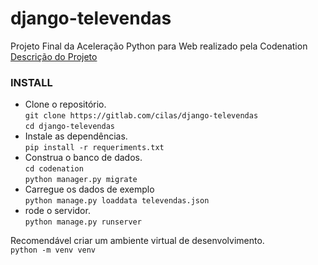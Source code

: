 # django-televendas
Projeto Final da Aceleração Python para Web realizado pela Codenation  
[Descrição do Projeto](README_CODENATION.md)  

### INSTALL  
- Clone o repositório.  
`git clone https://gitlab.com/cilas/django-televendas`  
`cd django-televendas`  
- Instale as dependências.  
`pip install -r requeriments.txt`  
- Construa o banco de dados.  
`cd codenation`  
`python manager.py migrate`  
- Carregue os dados de exemplo  
`python manage.py loaddata televendas.json`  
- rode o servidor.  
`python manage.py runserver`  

Recomendável criar um ambiente virtual de desenvolvimento.  
`python -m venv venv`  

